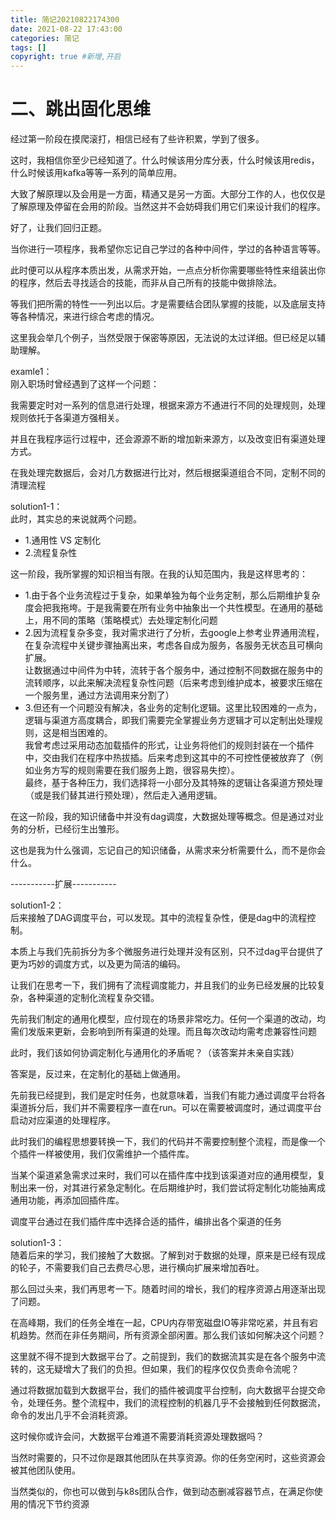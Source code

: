 ```yaml
---
title: 简记20210822174300
date: 2021-08-22 17:43:00
categories: 简记
tags: []
copyright: true #新增,开启
---
```


<!--more-->
# 二、跳出固化思维
经过第一阶段在摸爬滚打，相信已经有了些许积累，学到了很多。  

这时，我相信你至少已经知道了。什么时候该用分库分表，什么时候该用redis，什么时候该用kafka等等一系列的简单应用。

大致了解原理以及会用是一方面，精通又是另一方面。大部分工作的人，也仅仅是了解原理及停留在会用的阶段。当然这并不会妨碍我们用它们来设计我们的程序。

好了，让我们回归正题。

当你进行一项程序，我希望你忘记自己学过的各种中间件，学过的各种语言等等。

此时便可以从程序本质出发，从需求开始，一点点分析你需要哪些特性来组装出你的程序，然后去寻找适合的技能，而非从自己所有的技能中做排除法。

等我们把所需的特性一一列出以后。才是需要结合团队掌握的技能，以及底层支持等各种情况，来进行综合考虑的情况。

这里我会举几个例子，当然受限于保密等原因，无法说的太过详细。但已经足以辅助理解。

examle1：  
刚入职场时曾经遇到了这样一个问题：  

我需要定时对一系列的信息进行处理，根据来源方不通进行不同的处理规则，处理规则依托于各渠道方强相关。  

并且在我程序运行过程中，还会源源不断的增加新来源方，以及改变旧有渠道处理方式。  

在我处理完数据后，会对几方数据进行比对，然后根据渠道组合不同，定制不同的清理流程  

solution1-1：  
此时，其实总的来说就两个问题。
- 1.通用性 VS 定制化
- 2.流程复杂性

这一阶段，我所掌握的知识相当有限。在我的认知范围内，我是这样思考的：
- 1.由于各个业务流程过于复杂，如果单独为每个业务定制，那么后期维护复杂度会把我拖垮。于是我需要在所有业务中抽象出一个共性模型。在通用的基础上，用不同的策略（策略模式）去处理定制化问题
- 2.因为流程复杂多变，我对需求进行了分析，去google上参考业界通用流程，在复杂流程中关键步骤抽离出来，考虑各自成为服务，各服务无状态且可横向扩展。  
让数据通过中间件为中转，流转于各个服务中，通过控制不同数据在服务中的流转顺序，以此来解决流程复杂性问题（后来考虑到维护成本，被要求压缩在一个服务里，通过方法调用来分割了）
- 3.但还有一个问题没有解决，各业务的定制化逻辑。这里比较困难的一点为，逻辑与渠道方高度耦合，即我们需要完全掌握业务方逻辑才可以定制出处理规则，这是相当困难的。  
我曾考虑过采用动态加载插件的形式，让业务将他们的规则封装在一个插件中，交由我们在程序中热拔插。后来考虑到这其中的不可控性便被放弃了（例如业务方写的规则需要在我们服务上跑，很容易失控）。  
最终，基于各种压力，我们选择将一小部分及其特殊的逻辑让各渠道方预处理（或是我们替其进行预处理），然后走入通用逻辑。

在这一阶段，我的知识储备中并没有dag调度，大数据处理等概念。但是通过对业务的分析，已经衍生出雏形。

这也是我为什么强调，忘记自己的知识储备，从需求来分析需要什么，而不是你会什么。

-----------扩展-----------  

solution1-2：  
后来接触了DAG调度平台，可以发现。其中的流程复杂性，便是dag中的流程控制。  

本质上与我们先前拆分为多个微服务进行处理并没有区别，只不过dag平台提供了更为巧妙的调度方式，以及更为简洁的编码。

让我们在思考一下，我们拥有了流程调度能力，并且我们的业务已经发展的比较复杂，各种渠道的定制化流程复杂交错。  

先前我们制定的通用化模型，应付现在的场景非常吃力。任何一个渠道的改动，均需们发版来更新，会影响到所有渠道的处理。而且每次改动均需考虑兼容性问题

此时，我们该如何协调定制化与通用化的矛盾呢？（该答案并未亲自实践）

答案是，反过来，在定制化的基础上做通用。  

先前我已经提到，我们是定时任务，也就意味着，当我们有能力通过调度平台将各渠道拆分后，我们并不需要程序一直在run。可以在需要被调度时，通过调度平台启动对应渠道的处理程序。

此时我们的编程思想要转换一下，我们的代码并不需要控制整个流程，而是像一个个插件一样被使用，我们仅需维护一个插件库。  

当某个渠道紧急需求过来时，我们可以在插件库中找到该渠道对应的通用模型，复制出来一份，对其进行紧急定制化。在后期维护时，我们尝试将定制化功能抽离成通用功能，再添加回插件库。

调度平台通过在我们插件库中选择合适的插件，编排出各个渠道的任务

solution1-3：  
随着后来的学习，我们接触了大数据。了解到对于数据的处理，原来是已经有现成的轮子，不需要我们自己去费尽心思，进行横向扩展来增加吞吐。

那么回过头来，我们再思考一下。随着时间的增长，我们的程序资源占用逐渐出现了问题。

在高峰期，我们的任务全堆在一起，CPU内存带宽磁盘IO等非常吃紧，并且有宕机趋势。然而在非任务期间，所有资源全部闲置。那么我们该如何解决这个问题？

这里就不得不提到大数据平台了。之前提到，我们的数据流其实是在各个服务中流转的，这无疑增大了我们的负担。但如果，我们的程序仅仅负责命令流呢？

通过将数据加载到大数据平台，我们的插件被调度平台控制，向大数据平台提交命令，处理任务。整个流程中，我们的流程控制的机器几乎不会接触到任何数据流，命令的发出几乎不会消耗资源。

这时候你或许会问，大数据平台难道不需要消耗资源处理数据吗？

当然时需要的，只不过你是跟其他团队在共享资源。你的任务空闲时，这些资源会被其他团队使用。

当然类似的，你也可以做到与k8s团队合作，做到动态删减容器节点，在满足你使用的情况下节约资源


